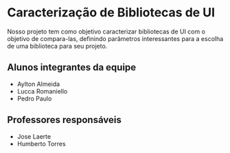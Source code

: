 # Caracterização de Bibliotecas de UI

Nosso projeto tem como objetivo caracterizar bibliotecas de UI com o objetivo de compara-las, definindo parâmetros interessantes para a escolha de uma biblioteca para seu projeto.

## Alunos integrantes da equipe

- Aylton Almeida
- Lucca Romaniello
- Pedro Paulo

## Professores responsáveis

- Jose Laerte
- Humberto Torres
